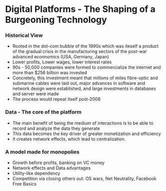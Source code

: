 # Digital Platforms - The Shaping of a Burgeoning Technology

### Historical View
- Rooted in the dot-com bubble of the 1990s which was iteself
a product of the gradual crisis in the manufacturing sectors
of the post-war advanced econnomics (USA, Germany, Japan)
- Lower profits, Lower wages, lower interest rates
- 90s - 50,000 companies were formed to commercialize the
internet and more than $256 billion was invested
- Concretely, this investment meant that millions of miles
fibre-optic and submarine cables were laid out, major
advances in software and network design were established, and
large investments in databases and server were made
- The process would repeat itself post-2008

### Data - The core of the platform

- The main benefit of being the medium of interactions is
to be able to record and analyze the data they generate
- This data becomes the key driver of greater monetization
and efficiency
- It creates network effects, which lead to centralization.

### A model made for monopolies
- Growth before profits, banking on VC money
- Network effects and Data advantages
- Utility-like dependency
- Competition via closing others out: OS wars, Net Neutrality,
Facebook Free Basics

